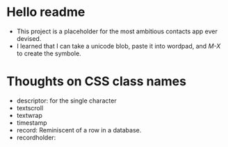 # Hello readme
  + This project is a placeholder for the most ambitious contacts app ever devised.
  + I learned that I can take a unicode blob, paste it into wordpad, and *M-X* to create the symbole.
# Thoughts on CSS class names
  + descriptor: for the single character
  + textscroll
  + textwrap
  + timestamp
  + record: Reminiscent of a row in a database.
  + recordholder: 
